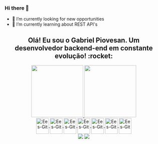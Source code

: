 ### Hi there 👋

- 🔭 I’m currently looking for new opportunities
- 🌱 I’m currently learning about REST API's


<h2 align="center"> Olá! Eu sou o Gabriel Piovesan. Um desenvolvedor backend-end em constante evolução! :rocket:</h2>

<div align="center">
  <a href="https://github.com/GPiovesan">
  <img height="165em" src="https://github-readme-stats.vercel.app/api?username=GPiovesan&show_icons=true&theme=cobalt&include_all_commits=true&count_private=true"/>
  <img height="165em"  src="https://github-readme-stats.vercel.app/api/top-langs/?username=GPiovesan&layout=compact&langs_count=6&theme=cobalt"/>
</div>

<div align="center">
  <a href='https://github.com/GPiovesan?tab=repositories'><img align="center" alt="Ees-Git" height="50" width="40" src="https://cdn.jsdelivr.net/gh/devicons/devicon/icons/git/git-original.svg" />
  <a href='https://github.com/GPiovesan?tab=repositories'><img align="center" alt="Ees-Git" height="50" width="40" src="https://cdn.jsdelivr.net/gh/devicons/devicon/icons/java/java-original.svg" />
  <a href='https://github.com/GPiovesan?tab=repositories'><img align="center" alt="Ees-Git" height="50" width="40" src="https://cdn.jsdelivr.net/gh/devicons/devicon/icons/kotlin/kotlin-original.svg" />
  <a href='https://github.com/GPiovesan?tab=repositories'> <img align="center" alt="Ees-Git" height="50" width="40" src="https://cdn.jsdelivr.net/gh/devicons/devicon/icons/mysql/mysql-original.svg" />
  <a href='https://github.com/GPiovesan?tab=repositories'><img align="center" alt="Ees-Git" height="50" width="40" src="https://cdn.jsdelivr.net/gh/devicons/devicon/icons/javascript/javascript-original.svg" />
  <a href='https://github.com/GPiovesan?tab=repositories'><img align="center" alt="Ees-Git" height="50" width="40" src="https://cdn.jsdelivr.net/gh/devicons/devicon/icons/typescript/typescript-original.svg" />
    <a href='https://github.com/GPiovesan?tab=repositories'><img align="center" alt="Ees-Git" height="50" width="40" src="https://cdn.jsdelivr.net/gh/devicons/devicon/icons/python/python-original.svg" />
 </div>


<div align="center"> 
   <a href="https://www.linkedin.com/in/gpiovesan" target="_blank"><img src="https://img.shields.io/badge/-LinkedIn-%230077B5?style=for-the-badge&logo=linkedin&logoColor=white" target="_blank"></a> 
  <a href = "mailto:bieldeluna@gmail.com"><img src="https://img.shields.io/badge/-Gmail-FF0000?style=for-the-badge&logo=gmail&logoColor=white" target="_blank"></a>
</div>
